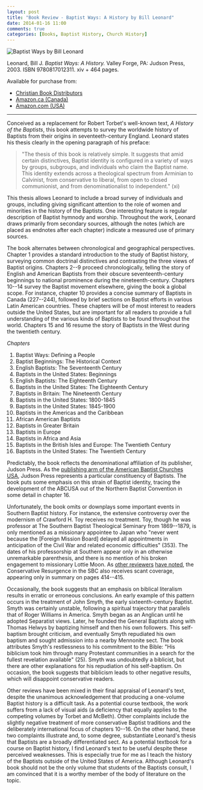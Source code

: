 ```yaml
---
layout: post
title: "Book Review - Baptist Ways: A History by Bill Leonard"
date: 2014-01-16 11:00
comments: true
categories: [Books, Baptist History, Church History]
---
```


![Baptist Ways by Bill Leonard](http://duncanjohnson.ca/images/2014/01/leonard.jpg)

Leonard, Bill J. *Baptist Ways: A History.* Valley Forge, PA: Judson Press, 2003. ISBN 9780817012311. xiv + 464 pages. 

Available for purchase from: 

* [Christian Book Distributors][cbd]
* [Amazon.ca (Canada)][amazon-ca]
* [Amazon.com (USA)][amazon-com]

---

Conceived as a replacement for Robert Torbet's well-known text, *A History of the Baptists*, this book attempts to survey the worldwide history of Baptists from their origins in seventeeth-century England. Leonard states his thesis clearly in the opening paragraph of his preface:

> "The thesis of this book is relatively simple. It suggests that amid certain distinctives, Baptist identity is configured in a variety of ways by groups, subgroups, and individuals who claim the Baptist name. This identity extends across a theological spectrum from Arminian to Calvinist, from conservative to liberal, from open to closed communionist, and from denominationalist to independent." (xi) 

This thesis allows Leonard to include a broad survey of individuals and groups, including giving significant attention to the role of women and minorities in the history of the Baptists. One interesting feature is regular description of Baptist hymnody and worship. Throughout the work, Leonard draws primarily from secondary sources, although the notes (which are placed as endnotes after each chapter) indicate a measured use of primary sources. 

The book alternates between chronological and geographical perspectives. Chapter 1 provides a standard introduction to the study of Baptist history, surveying common doctrinal distinctives and contrasting the three views of Baptist origins. Chapters 2--9 proceed chronologically, telling the story of English and American Baptists from their obscure seventeenth-century beginnings to national prominence during the nineteenth-century. Chapters 10--14 survey the Baptist movement elsewhere, giving the book a global scope. For instance, chapter 10 provides a concise summary of Baptists in Canada (227--244), followed by brief sections on Baptist efforts in various Latin American countries. These chapters will be of most interest to readers outside the United States, but are important for all readers to provide a full understanding of the various kinds of Baptists to be found throughout the world. Chapters 15 and 16 resume the story of Baptists in the West during the twentieth century.

*Chapters* 

1.	Baptist Ways: Defining a People
2.	Baptist Beginnings: The Historical Context
3.	English Baptists: The Seventeenth Century
4.	Baptists in the United States: Beginnings
5.	English Baptists: The Eighteenth Century
6.	Baptists in the United States: The Eighteenth Century
7.	Baptists in Britain: The Nineteenth Century
8.	Baptists in the United States: 1800-1845
9.	Baptists in the United States: 1845-1900
10.	Baptists in the Americas and the Caribbean
11.	African American Baptists
12.	Baptists in Greater Britain
13.	Baptists in Europe
14.	Baptists in Africa and Asia
15.	Baptists in the British Isles and Europe: The Twentieth Century
16.	Baptists in the United States: The Twentieth Century

<!-- Omit following paragraph... not sure I have the right examples, although I know I felt this way at various points in the book. Too bad I didn't mark it. -->
<!-- Due to the broad scope of the book, Leonard frequently mentions names and events without remarking on their significance. Examples of this include his mention of Benoi Stinson (211--212) and James Manning (231). Without  -->

Predictably, the book reflects the denominational affiliation of its publisher, Judson Press. As the [publishing arm of the American Baptist Churches USA][about-judson], Judson Press represents a particular constituency of Baptists. The book puts some emphasis on this strain of Baptist identity, tracing the development of the ABCUSA out of the Northern Baptist Convention in some detail in chapter 16.

Unfortunately, the book omits or downplays some important events in Southern Baptist history. For instance, the extensive controversy over the modernism of Crawford H. Toy receives no treatment. Toy, though he was professor at The Southern Baptist Theological Seminary from 1869--1879, is only mentioned as a missionary appointee to Japan who "never went because the [Foreign Mission Board] delayed all appointments in anticipation of the Civil War and related economic difficulties" (353). The dates of his professorship at Southern appear only in an otherwise unremarkable parenthesis, and there is no mention of his broken engagement to missionary Lottie Moon. As [other reviewers][harper] [have noted][duesing], the Conservative Resurgence in the SBC also receives scant coverage, appearing only in summary on pages 414--415.

Occasionally, the book suggests that an emphasis on biblical literalism results in erratic or erroneous conclusions. An early example of this pattern occurs in the treatment of John Smyth, the early sixteenth-century Baptist. Smyth was certainly unstable, following a spiritual trajectory that parallels that of Roger Williams in America. Smyth began as an Anglican until he adopted Separatist views. Later, he founded the General Baptists along with Thomas Helwys by baptizing himself and then his own followers. This self-baptism brought criticism, and eventually Smyth repudiated his own baptism and sought admission into a nearby Mennonite sect. The book attributes Smyth's restlessness to his commitment to the Bible: "His biblicism took him through many Protestant communities in a search for the fullest revelation available" (25). Smyth was undoubtedly a biblicist, but there are other explanations for his repudiation of his self-baptism. On occasion, the book suggests that biblicism leads to other negative results, which will disappoint conservative readers.

Other reviews have been mixed in their final appraisal of Leonard's text, despite the unanimous acknowledgement that producing a one-volume Baptist history is a difficult task. As a potential course textbook, the work suffers from a lack of visual aids (a deficiency that equally applies to the competing volumes by Torbet and McBeth). Other complaints include the slightly negative treatment of more conservative Baptist traditions and the deliberately international focus of chapters 10--16. On the other hand, these two complaints illustrate and, to some degree, substantiate Leonard's thesis that Baptists are a broadly differentiated sect. As a potential textbook for a course on Baptist history, I find Leonard's text to be useful despite these perceived weaknesses. This is especially true for me as I teach the history of the Baptists outside of the United States of America. Although Leonard's book should not be the only volume that students of the Baptists consult, I am convinced that it is a worthy member of the body of literature on the topic.


[amazon-ca]: http://www.amazon.ca/gp/product/0817012311/ref=as_li_ss_tl?ie=UTF8&camp=15121&creative=390961&creativeASIN=0817012311&linkCode=as2&tag=duncanjohns04-20
[amazon-com]: http://www.amazon.com/gp/product/0817012311/ref=as_li_ss_tl?ie=UTF8&camp=1789&creative=390957&creativeASIN=0817012311&linkCode=as2&tag=duncanandmego-20
[cbd]: http://www.christianbook.com/Christian/Books/product?event=AFF&p=1178855&item_no=012311
[about-judson]: http://www.judsonpress.com/home_about_us.cfm
[duesing]: http://www.baptisttheology.org/book-reviews/baptist-ways-a-history/
[harper]: http://www.jstor.org/stable/30149574